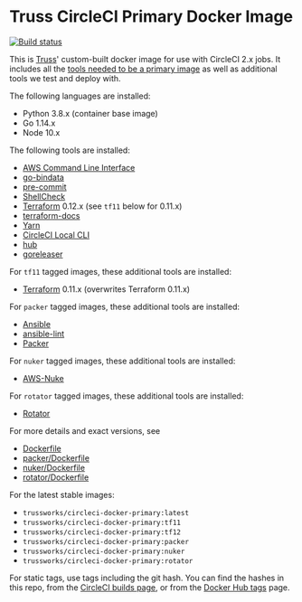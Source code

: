 # Truss CircleCI Primary Docker Image

[![Build status](https://img.shields.io/circleci/project/github/trussworks/circleci-docker-primary/master.svg)](https://circleci.com/gh/trussworks/circleci-docker-primary/tree/master)

This is [Truss](https://truss.works/)' custom-built docker image for use with CircleCI 2.x jobs. It includes all the [tools needed to be a primary image](https://circleci.com/docs/2.0/custom-images/#adding-required-and-custom-tools-or-files) as well as additional tools we test and deploy with.

The following languages are installed:

- Python 3.8.x (container base image)
- Go 1.14.x
- Node 10.x

The following tools are installed:

- [AWS Command Line Interface](https://aws.amazon.com/cli/)
- [go-bindata](https://github.com/kevinburke/go-bindata)
- [pre-commit](http://pre-commit.com/)
- [ShellCheck](https://www.shellcheck.net/)
- [Terraform](https://www.terraform.io/) 0.12.x (see `tf11` below for 0.11.x)
- [terraform-docs](https://github.com/segmentio/terraform-docs)
- [Yarn](https://yarnpkg.com/)
- [CircleCI Local CLI](https://circleci.com/docs/2.0/local-cli/)
- [hub](https://hub.github.com/)
- [goreleaser](https://goreleaser.com/)

For `tf11` tagged images, these additional tools are installed:

- [Terraform](https://www.terraform.io/) 0.11.x (overwrites Terraform 0.11.x)

For `packer` tagged images, these additional tools are installed:

- [Ansible](https://pypi.org/project/ansible/)
- [ansible-lint](https://pypi.org/project/ansible-lint/)
- [Packer](https://packer.io/)

For `nuker` tagged images, these additional tools are installed:

- [AWS-Nuke](https://github.com/rebuy-de/aws-nuke)

For `rotator` tagged images, these additional tools are installed:

- [Rotator](https://github.com/chanzuckerberg/rotator)

For more details and exact versions, see

- [Dockerfile](https://github.com/trussworks/circleci-docker-primary/blob/master/Dockerfile)
- [packer/Dockerfile](https://github.com/trussworks/circleci-docker-primary/blob/master/packer/Dockerfile)
- [nuker/Dockerfile](https://github.com/trussworks/circleci-docker-primary/blob/master/nuker/Dockerfile)
- [rotator/Dockerfile](https://github.com/trussworks/circleci-docker-primary/blob/master/rotator/Dockerfile)

For the latest stable images:

- `trussworks/circleci-docker-primary:latest`
- `trussworks/circleci-docker-primary:tf11`
- `trussworks/circleci-docker-primary:tf12`
- `trussworks/circleci-docker-primary:packer`
- `trussworks/circleci-docker-primary:nuker`
- `trussworks/circleci-docker-primary:rotator`

For static tags, use tags including the git hash. You can find the hashes in this repo, from the [CircleCI builds page](https://circleci.com/gh/trussworks/circleci-docker-primary/tree/master), or from the [Docker Hub tags](https://hub.docker.com/r/trussworks/circleci-docker-primary/tags/) page.
